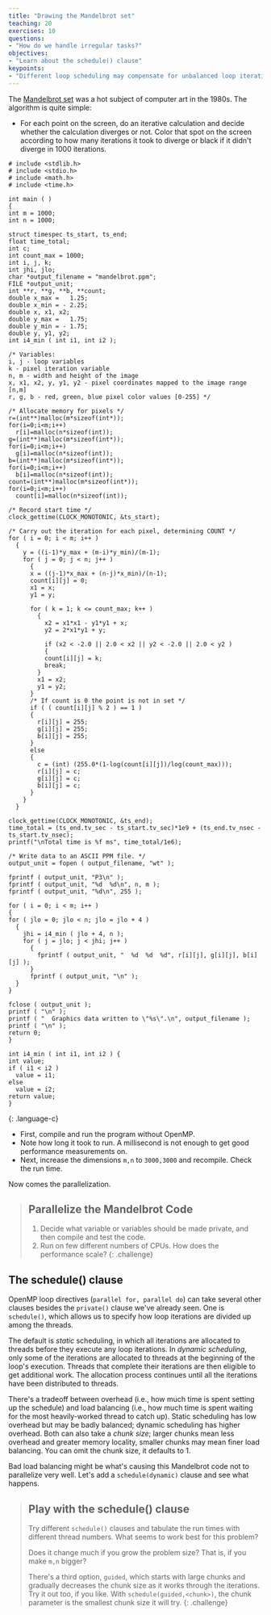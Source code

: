 ```yaml
---
title: "Drawing the Mandelbrot set"
teaching: 20
exercises: 10
questions:
- "How do we handle irregular tasks?"
objectives:
- "Learn about the schedule() clause"
keypoints:
- "Different loop scheduling may compensate for unbalanced loop iterations"
---
```


The <a href="https://en.wikipedia.org/wiki/Mandelbrot_set">Mandelbrot set</a>
was a hot subject of computer art in the 1980s.  The algorithm is quite simple:
- For each point on the screen, do an iterative calculation and decide whether the calculation diverges or not. Color that spot on the screen according to how many iterations it took to diverge or black if it didn't diverge in 1000
iterations.

~~~
# include <stdlib.h>
# include <stdio.h>
# include <math.h>
# include <time.h>

int main ( )
{
int m = 1000;
int n = 1000;

struct timespec ts_start, ts_end;
float time_total;
int c;
int count_max = 1000;
int i, j, k;
int jhi, jlo;
char *output_filename = "mandelbrot.ppm";
FILE *output_unit;
int **r, **g, **b, **count;
double x_max =   1.25;
double x_min = - 2.25;
double x, x1, x2;
double y_max =   1.75;
double y_min = - 1.75;
double y, y1, y2;
int i4_min ( int i1, int i2 );

/* Variables:
i, j - loop variables
k - pixel iteration variable
n, m - width and height of the image
x, x1, x2, y, y1, y2 - pixel coordinates mapped to the image range [n,m]
r, g, b - red, green, blue pixel color values [0-255] */

/* Allocate memory for pixels */
r=(int**)malloc(m*sizeof(int*));
for(i=0;i<m;i++)
  r[i]=malloc(n*sizeof(int));
g=(int**)malloc(m*sizeof(int*));
for(i=0;i<m;i++)
  g[i]=malloc(n*sizeof(int));
b=(int**)malloc(m*sizeof(int*));
for(i=0;i<m;i++)
  b[i]=malloc(n*sizeof(int));
count=(int**)malloc(m*sizeof(int*));
for(i=0;i<m;i++)
  count[i]=malloc(n*sizeof(int));

/* Record start time */ 
clock_gettime(CLOCK_MONOTONIC, &ts_start);

/* Carry out the iteration for each pixel, determining COUNT */
for ( i = 0; i < m; i++ )
  {
    y = ((i-1)*y_max + (m-i)*y_min)/(m-1);
    for ( j = 0; j < n; j++ )
      {
      x = ((j-1)*x_max + (n-j)*x_min)/(n-1);
      count[i][j] = 0;
      x1 = x;
      y1 = y;

      for ( k = 1; k <= count_max; k++ )
        {
          x2 = x1*x1 - y1*y1 + x;
          y2 = 2*x1*y1 + y;

          if (x2 < -2.0 || 2.0 < x2 || y2 < -2.0 || 2.0 < y2 )
          {
          count[i][j] = k;
          break;
        }
        x1 = x2;
        y1 = y2;
      }
      /* If count is 0 the point is not in set */
      if ( ( count[i][j] % 2 ) == 1 )
      {
        r[i][j] = 255;
        g[i][j] = 255;
        b[i][j] = 255;
      }
      else
      {
        c = (int) (255.0*(1-log(count[i][j])/log(count_max)));
        r[i][j] = c;
        g[i][j] = c;
        b[i][j] = c;
      }
    }
  }

clock_gettime(CLOCK_MONOTONIC, &ts_end);
time_total = (ts_end.tv_sec - ts_start.tv_sec)*1e9 + (ts_end.tv_nsec - ts_start.tv_nsec);
printf("\nTotal time is %f ms", time_total/1e6);

/* Write data to an ASCII PPM file. */
output_unit = fopen ( output_filename, "wt" );

fprintf ( output_unit, "P3\n" );
fprintf ( output_unit, "%d  %d\n", n, m );
fprintf ( output_unit, "%d\n", 255 );

for ( i = 0; i < m; i++ )
{
for ( jlo = 0; jlo < n; jlo = jlo + 4 )
  {
    jhi = i4_min ( jlo + 4, n );
    for ( j = jlo; j < jhi; j++ )
      {
        fprintf ( output_unit, "  %d  %d  %d", r[i][j], g[i][j], b[i][j] );
      }
      fprintf ( output_unit, "\n" );
  }
}

fclose ( output_unit );
printf ( "\n" );
printf ( "  Graphics data written to \"%s\".\n", output_filename );
printf ( "\n" );
return 0;
}

int i4_min ( int i1, int i2 ) {
int value;
if ( i1 < i2 )
  value = i1;
else
  value = i2;
return value;
}
~~~
{: .language-c}

- First, compile and run the program without OpenMP.
- Note how long it took to run. A millisecond is not enough to get good performance measurements on.
- Next, increase the dimensions `m,n` to `3000,3000` and recompile. Check the run time.

Now comes the parallelization.

> ## Parallelize the Mandelbrot Code
> 1. Decide what variable or variables should be made private, and then compile and test the code.
> 2. Run on few different numbers of CPUs. How does the performance scale?
{: .challenge}

## The schedule() clause

OpenMP loop directives (`parallel for, parallel do`) can take several other
clauses besides the `private()` clause we've already seen. One is `schedule()`, which allows us to specify how loop iterations are divided up among the
threads.

The default is *static* scheduling, in which all iterations are allocated to threads before they execute any loop iterations. In *dynamic scheduling*, only some of the iterations are allocated to threads at the beginning of the loop's execution. Threads that complete their iterations are then eligible to get additional work. The allocation process continues until all the iterations have been distributed to threads.

There's a tradeoff between overhead (i.e., how much time is spent setting up the schedule) and load balancing (i.e., how much time is spent waiting for the most heavily-worked thread to catch up). Static scheduling has low overhead but
may be badly balanced; dynamic scheduling has higher overhead. Both can also take a *chunk size*; larger chunks mean less overhead and greater memory locality, smaller chunks may mean finer load balancing. You can omit the chunk
size, it defaults to 1.

Bad load balancing might be what's causing this Mandelbrot code not to parallelize very well. Let's add a `schedule(dynamic)` clause and see what happens.

> ## Play with the schedule() clause
>
> Try different `schedule()` clauses and tabulate the run times with different thread numbers. What seems to work best for this problem?
>
> Does it change much if you grow the problem size? That is, if you make `m,n` bigger?
>
> There's a third option, `guided`, which starts with large chunks and gradually decreases the chunk size as it works through the iterations.
> Try it out too, if you like. With `schedule(guided,<chunk>)`, the chunk parameter is the smallest chunk size it will try.
{: .challenge}
